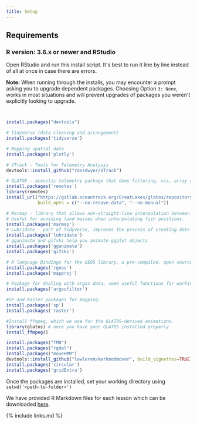 ```yaml
---
title: Setup
---
```


## Requirements

### R version: 3.6.x or newer and RStudio

Open RStudio and run this install script. It's best to run it line by line instead of all at once in case there are errors.

<b>Note:</b> When running through the installs, you may encounter a prompt asking you to upgrade dependent packages. Choosing Option `3: None`, works in most situations and will prevent upgrades of packages you weren't explicitly looking to upgrade.
```r


install.packages("devtools")

# Tidyverse (data cleaning and arrangement)
install.packages('tidyverse')

# Mapping spatial data
install.packages('plotly')

# VTrack - Tools for Telemetry Analysis
devtools::install_github("rossdwyer/VTrack")

# GLATOS - acoustic telemetry package that does filtering, vis, array simulation, etc.
install.packages('remotes')
library(remotes)
install_url("https://gitlab.oceantrack.org/GreatLakes/glatos/repository/master/archive.zip",
            build_opts = c("--no-resave-data", "--no-manual"))  

# Marmap - library that allows non-straight-line interpolation between two points.
# Useful for avoiding land masses when interpolating fish positions.
install.packages('marmap')
# Lubridate - part of Tidyverse, improves the process of creating date objects
install.packages('lubridate')
# gganimate and gifski help you animate ggplot objects
install.packages('gganimate')
install.packages('gifski')

# R language Bindings for the GEOS library, a pre-compiled, open source geometry engine for fast spatial calculation
install.packages('rgeos')
install.packages('mapproj')

# Package for dealing with argos data, some useful functions for working with a series of geospatial data points
install.packages('argosfilter')

#SP and Raster packages for mapping.
install.packages('sp')
install.packages('raster')

#Install ffmpeg, which we use for the GLATOS-derived animations.
library(glatos) # once you have your GLATOS installed properly
install_ffmpeg()            

install.packages("TMB")
install.packages("rgdal")
install.packages("moveHMM")
devtools::install_github("lawlerem/markmodmover", build_vignettes=TRUE)
install.packages('circular')
install.packages('gridExtra')


```

Once the packages are installed, set your working directory using `setwd('<path-to-folder>')`

We have provided R Markdown files for each lesson which can be downloaded [here](rmarkdown.zip).

{% include links.md %}
